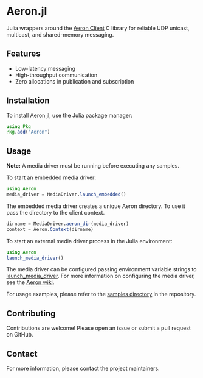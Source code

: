 # Aeron.jl

Julia wrappers around the [Aeron Client](https://github.com/real-logic/aeron) C library for reliable UDP unicast, multicast, and shared-memory messaging.

## Features

- Low-latency messaging
- High-throughput communication
- Zero allocations in publication and subscription

## Installation

To install Aeron.jl, use the Julia package manager:

```julia
using Pkg
Pkg.add("Aeron")
```

## Usage

**Note:** A media driver must be running before executing any samples.

To start an embedded media driver:
```julia
using Aeron
media_driver = MediaDriver.launch_embedded()
```

The embedded media driver creates a unique Aeron directory. To use it pass the directory to the client context.
```julia
dirname = MediaDriver.aeron_dir(media_driver)
context = Aeron.Context(dirname)
```

To start an external media driver process in the Julia environment:

```julia
using Aeron
launch_media_driver()
```
The media driver can be configured passing environment variable strings to [launch_media_driver](src/Aeron.jl#L255). 
For more information on configuring the media driver, see the [Aeron wiki](https://github.com/real-logic/aeron/wiki/Configuration-Options).

For usage examples, please refer to the [samples directory](samples) in the repository.

## Contributing

Contributions are welcome! Please open an issue or submit a pull request on GitHub.

## Contact

For more information, please contact the project maintainers.
